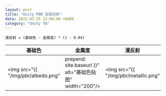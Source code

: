 ```yaml
---
layout: post
title: "Unity PBR 实现分析"
data: 2022-03-25 12:00:00 +0800
category: "Unity TA"
---
```


```
漫反射 = (基础色 - 金属度) * (1 - 0.04)
```

|基础色|金属度|漫反射|
|---|---|---|
|<img src="{{ "/img/pbr/albedo.png" | prepend: site.baseurl }}" alt="基础色贴图" width="200"/>|<img src="{{ "/img/pbr/metallic.png" | prepend: site.baseurl }}" alt="金属度贴图" width="200"/>|<img src="{{ "/img/pbr/indirectDiffuse.png" | prepend: site.baseurl }}" alt="环境光漫反射" width="200"/>|